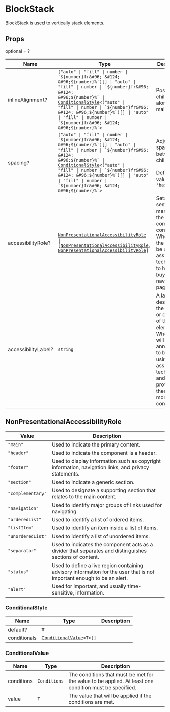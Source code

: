 # BlockStack

BlockStack is used to vertically stack elements.

## Props
optional = ?

| Name | Type | Description |
| --- | --- | --- |
| inlineAlignment? | <code>("auto" &#124; "fill" &#124; number &#124; &#96;${number}fr&#96; &#124; &#96;${number}%&#96;)[] &#124; "auto" &#124; "fill" &#124; number &#124; &#96;${number}fr&#96; &#124; &#96;${number}%&#96; &#124; <a href="#conditionalstyle">ConditionalStyle</a><<wbr>("auto" &#124; "fill" &#124; number &#124; &#96;${number}fr&#96; &#124; &#96;${number}%&#96;)[] &#124; "auto" &#124; "fill" &#124; number &#124; &#96;${number}fr&#96; &#124; &#96;${number}%&#96;<wbr>></code> | Position children along the main axis  |
| spacing? | <code>("auto" &#124; "fill" &#124; number &#124; &#96;${number}fr&#96; &#124; &#96;${number}%&#96;)[] &#124; "auto" &#124; "fill" &#124; number &#124; &#96;${number}fr&#96; &#124; &#96;${number}%&#96; &#124; <a href="#conditionalstyle">ConditionalStyle</a><<wbr>("auto" &#124; "fill" &#124; number &#124; &#96;${number}fr&#96; &#124; &#96;${number}%&#96;)[] &#124; "auto" &#124; "fill" &#124; number &#124; &#96;${number}fr&#96; &#124; &#96;${number}%&#96;<wbr>></code> | Adjust spacing between children<br /><br />Default value: <code>'base'</code> |
| accessibilityRole? | <code><a href="#nonpresentationalaccessibilityrole">NonPresentationalAccessibilityRole</a> &#124; [<a href="#nonpresentationalaccessibilityrole">NonPresentationalAccessibilityRole</a>, <a href="#nonpresentationalaccessibilityrole">NonPresentationalAccessibilityRole</a>]</code> | Sets the semantic meaning of the component’s content.  When set, the role will be used by assistive technologies to help buyers navigate the page.  |
| accessibilityLabel? | <code>string</code> | A label that describes the purpose or contents of the element. When set, it will be announced to buyers using assistive technologies and will provide them with more context.  |
<a name="NonPresentationalAccessibilityRole"></a>

## NonPresentationalAccessibilityRole

| Value | Description |
| --- | --- |
| <code>"main"</code> | Used to indicate the primary content. |
| <code>"header"</code> | Used to indicate the component is a header. |
| <code>"footer"</code> | Used to display information such as copyright information, navigation links, and privacy statements. |
| <code>"section"</code> | Used to indicate a generic section. |
| <code>"complementary"</code> | Used to designate a supporting section that relates to the main content. |
| <code>"navigation"</code> | Used to identify major groups of links used for navigating. |
| <code>"orderedList"</code> | Used to identify a list of ordered items. |
| <code>"listItem"</code> | Used to identify an item inside a list of items. |
| <code>"unorderedList"</code> | Used to identify a list of unordered items. |
| <code>"separator"</code> | Used to indicates the component acts as a divider that separates and distinguishes sections of content. |
| <code>"status"</code> | Used to define a live region containing advisory information for the user that is not important enough to be an alert. |
| <code>"alert"</code> | Used for important, and usually time-sensitive, information. |<a name="ConditionalStyle"></a>

### ConditionalStyle

| Name | Type | Description |
| --- | --- | --- |
| default? | <code>T</code> |  |
| conditionals | <code><a href="#conditionalvalue">ConditionalValue</a><<wbr>T<wbr>>[]</code> |  |<a name="ConditionalValue"></a>

### ConditionalValue

| Name | Type | Description |
| --- | --- | --- |
| conditions | <code>Conditions</code> | The conditions that must be met for the value to be applied. At least one condition must be specified.  |
| value | <code>T</code> | The value that will be applied if the conditions are met.  |